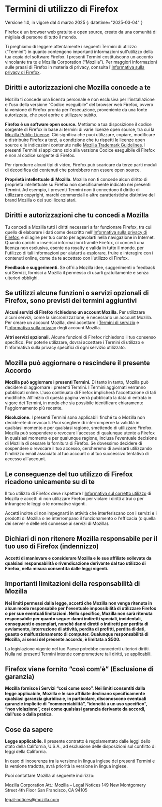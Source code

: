 # Termini di utilizzo di Firefox

Versione 1.0, in vigore dal 4 marzo 2025
{: datetime="2025-03-04" }

Firefox è un browser web gratuito e open source, creato da una comunità di migliaia di persone di tutto il mondo.

Ti preghiamo di leggere attentamente i seguenti Termini di utilizzo (“Termini”) in quanto contengono importanti informazioni sull'utilizzo della tua copia del software Firefox. I presenti Termini costituiscono un accordo vincolante tra te e Mozilla Corporation (“Mozilla”). Per maggiori informazioni sulle prassi di Firefox in materia di privacy, consulta l'[Informativa sulla privacy di Firefox](https://www.mozilla.org/privacy/firefox/).

## Diritti e autorizzazioni che Mozilla concede a te

Mozilla ti concede una licenza personale e non esclusiva per l'installazione e l'uso della versione “Codice eseguibile” del browser web Firefox, ovvero la versione di Firefox pronta per l'esecuzione, proveniente da una fonte autorizzata, che puoi aprire e utilizzare subito.

**Firefox è un software open source.** Mettiamo a tua disposizione il codice sorgente di Firefox in base ai termini di varie licenze open source, tra cui la [Mozilla Public License](https://www.mozilla.org/MPL/). Ciò significa che puoi utilizzare, copiare, modificare e distribuire Firefox a terzi, a condizione che tu rispetti le licenze open source e le indicazioni contenute nelle [Mozilla Trademark Guidelines](https://www.mozilla.org/foundation/trademarks/policy/). I presenti Termini si applicano solo alla versione Codice eseguibile di Firefox e non al codice sorgente di Firefox.

Per riprodurre alcuni tipi di video, Firefox può scaricare da terze parti moduli di decodifica dei contenuti che potrebbero non essere open source.

**Proprietà intellettuale di Mozilla.** Mozilla non ti concede alcun diritto di proprietà intellettuale su Firefox non specificamente indicato nei presenti Termini. Ad esempio, i presenti Termini non ti concedono il diritto di utilizzare copyright, marchi commerciali o altre caratteristiche distintive del brand Mozilla o dei suoi licenziatari.

## Diritti e autorizzazioni che tu concedi a Mozilla

Tu concedi a Mozilla tutti i diritti necessari a far funzionare Firefox, tra cui quello di elaborare i dati come descritto nell'[Informativa sulla privacy di Firefox](https://www.mozilla.org/privacy/firefox/), e di agire per tuo conto per agevolarti nella navigazione in Internet. Quando carichi o inserisci informazioni tramite Firefox, ci concedi una licenza non esclusiva, esente da royalty e valida in tutto il mondo, per l'utilizzo di tali informazioni per aiutarti a esplorare, fruire e interagire con i contenuti online, come da te accettato con l'utilizzo di Firefox.

**Feedback e suggerimenti.** Se offri a Mozilla idee, suggerimenti o feedback sui Servizi, fornisci a Mozilla il permesso di usarli gratuitamente e senza ulteriori obblighi.

## Se utilizzi alcune funzioni o servizi opzionali di Firefox, sono previsti dei termini aggiuntivi

**Alcuni servizi di Firefox richiedono un account Mozilla.** Per utilizzare alcuni servizi, come la sincronizzazione, è necessario un account Mozilla. Per creare un account Mozilla, devi accettare i [Termini di servizio](https://www.mozilla.org/about/legal/terms/services/) e l'[Informativa sulla privacy](https://www.mozilla.org/privacy/mozilla-accounts/) degli account Mozilla.

**Altri servizi opzionali.** Alcune funzioni di Firefox richiedono il tuo consenso specifico. Per poterle utilizzare, dovrai accettare i Termini di utilizzo e l'Informativa sulla privacy specifici di ogni servizio utilizzato.

## Mozilla può aggiornare o rescindere il presente Accordo

**Mozilla può aggiornare i presenti Termini.** Di tanto in tanto, Mozilla può decidere di aggiornare i presenti Termini. I Termini aggiornati verranno pubblicati online. L'uso continuato di Firefox implicherà l'accettazione di tali modifiche. All'inizio di questa pagina verrà pubblicata la data di entrata in vigore dei Termini, in modo che sia possibile identificare chiaramente l'aggiornamento più recente.

**Risoluzione.** I presenti Termini sono applicabili finché tu o Mozilla non deciderete di revocarli. Puoi scegliere di interromperne la validità in qualsiasi momento e per qualsiasi ragione, smettendo di utilizzare Firefox. Mozilla può sospendere o revocare l'accesso di qualunque utente a Firefox in qualsiasi momento e per qualunque ragione, inclusa l'eventuale decisione di Mozilla di cessare la fornitura di Firefox. Se dovessimo decidere di sospendere o revocare il tuo accesso, cercheremo di avvisarti utilizzando l'indirizzo email associato al tuo account o al tuo successivo tentativo di accesso all'account.

## Le conseguenze del tuo utilizzo di Firefox ricadono unicamente su di te

Il tuo utilizzo di Firefox deve rispettare l'[Informativa sul corretto utilizzo](https://www.mozilla.org/about/legal/acceptable-use/) di Mozilla e accetti di non utilizzare Firefox per violare i diritti altrui o per infrangere le leggi o le normative vigenti.

Accetti inoltre di non impegnarti in attività che interferiscano con i servizi e i prodotti di Mozilla o ne interrompano il funzionamento o l'efficacia (o quella dei server e delle reti connesse ai servizi di Mozilla).

## Dichiari di non ritenere Mozilla responsabile per il tuo uso di Firefox (indennizzo)

**Accetti di manlevare e considerare Mozilla e le sue affiliate sollevate da qualsiasi responsabilità o rivendicazione derivante dal tuo utilizzo di Firefox, nella misura consentita dalle leggi vigenti.**

## Importanti limitazioni della responsabilità di Mozilla

**Nei limiti permessi dalla legge, accetti che Mozilla non venga ritenuta in alcun modo responsabile per l'eventuale impossibilità di utilizzare Firefox o per sue eventuali limitazioni. Nello specifico, Mozilla non sarà ritenuta responsabile per quanto segue: danni indiretti speciali, incidentali, conseguenti o esemplari, nonché danni diretti o indiretti per perdita di avviamento, interruzione di attività, perdita di profitti, perdita di dati, guasto o malfunzionamento di computer. Qualunque responsabilità di Mozilla, ai sensi del presente accordo, è limitata a $500.**

La legislazione vigente nel tuo Paese potrebbe concederti ulteriori diritti. Nulla nei presenti Termini intende compromettere tali diritti, se applicabili.

## Firefox viene fornito “così com'è” (Esclusione di garanzia)

**Mozilla fornisce i Servizi “così come sono”. Nei limiti consentiti dalla legge applicabile, Mozilla e le sue affiliate declinano specificamente qualsiasi garanzia giuridica e, in particolare, disconoscono eventuali garanzie implicite di “commerciabilità”, “idoneità a un uso specifico”, “non violazione”, così come qualsiasi garanzia derivante da accordi, dall'uso o dalla pratica**.

## Cose da sapere

**Legge applicabile.** Il presente contratto è regolamentato dalle leggi dello stato della California, U.S.A., ad esclusione delle disposizioni sul conflitto di leggi della California.

In caso di incoerenza tra la versione in lingua inglese dei presenti Termini e la versione tradotta, avrà priorità la versione in lingua inglese.

Puoi contattare Mozilla al seguente indirizzo:

Mozilla Corporation
Att.: Mozilla – Legal Notices
149 New Montgomery Street
4th Floor
San Francisco, CA 94105

legal-notices@mozilla.com

